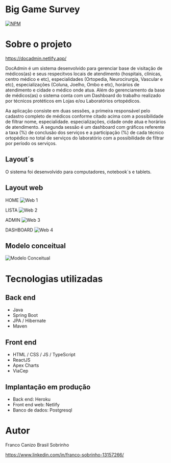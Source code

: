# Big Game Survey 
[![NPM](https://img.shields.io/npm/l/react)](https://github.com/nabucodonosor-java/Mapi-DocAdmin/blob/main/LICENSE) 

# Sobre o projeto

https://docadmin.netlify.app/

DocAdmin é um sistema desenvolvido para gerenciar base de visitação de médicos(as) e seus respecitvos locais de atendimento (hospitais, clínicas, centro médico e etc), 
especialidades (Ortopedia, Neurocirurgia, Vascular e etc), especializações (Coluna, Joelho, Ombo e etc), horários de atendimento e cidade o médico onde atua. Além do 
gerenciamento da base de médicos(as) o sistema conta com um Dashboard do trabalho realizado por técnicos protéticos em Lojas e/ou Laboratórios ortopédicos.

Aa aplicação consiste em duas sessões, a primeira responsável pelo cadastro completo de médicos conforme citado acima com a possibilidade de filtrar nome, especialidade. 
especializações, cidade onde atua e horários de atendimento. A segunda sessão é um dashboard com gráficos referente a taxa (%) de conclusão dos serviços e a participação (%)
de cada técnico ortopédico no total de serviços do laboratório com a possibilidade de filtrar por período os serviços.

## Layout´s
O sistema foi desenvolvido para computadores, notebook´s e tablets.

## Layout web
HOME
![Web 1](https://doc-admin-jacomo.s3.sa-east-1.amazonaws.com/home.png)

LISTA
![Web 2](https://doc-admin-jacomo.s3.sa-east-1.amazonaws.com/Lista.png)

ADMIN
![Web 3](https://doc-admin-jacomo.s3.sa-east-1.amazonaws.com/admin.png)

DASHBOARD
![Web 4](https://doc-admin-jacomo.s3.sa-east-1.amazonaws.com/dashboard.png)

## Modelo conceitual
![Modelo Conceitual](https://doc-admin-jacomo.s3.sa-east-1.amazonaws.com/modelo-conceitual.png)

# Tecnologias utilizadas
## Back end
- Java
- Spring Boot
- JPA / Hibernate
- Maven
## Front end
- HTML / CSS / JS / TypeScript
- ReactJS
- Apex Charts
- ViaCep
## Implantação em produção
- Back end: Heroku
- Front end web: Netlify
- Banco de dados: Postgresql

# Autor

Franco Canizo Brasil Sobrinho

https://www.linkedin.com/in/franco-sobrinho-13157266/
